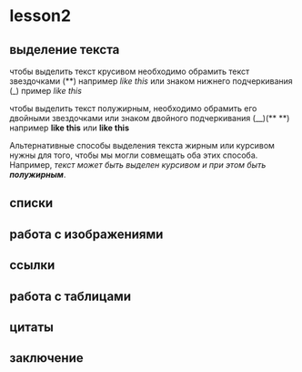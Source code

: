 #  lesson2

## выделение текста

чтобы выделить текст крусивом необходимо  обрамить текст звездочками (**)  например  *like this* или знаком нижнего подчеркивания (_) пример _like this_

чтобы выделить текст полужирным, необходимо обрамить  его двойными звездочками или знаком двойного подчеркивания (__)(** **) например **like this**  или  __like  this__

Альтернативные способы выделения текста  жирным  или курсивом нужны  для того, чтобы мы могли совмещать оба этих  способа.  Например, _текст может быть выделен  курсивом  и при  этом быть **полужирным**_.



## списки

## работа с изображениями

## ссылки

## работа с таблицами

## цитаты

##  заключение